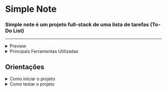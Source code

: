 # Simple Note

### Simple note é um projeto full-stack de uma lista de tarefas (To-Do List)

---

<details>
<summary>Preview</summary>

- <details>
  <summary>Light Mode</summary>

  ![página de login](https://i.imgur.com/lzOWWUF.png)

  ![página principal](https://i.imgur.com/7JKlBcX.png)

  ![página de perfil](https://i.imgur.com/JDvKbXA.png)

  </details>

- <details>
  <summary>Dark Mode</summary>

  ![página de login](https://i.imgur.com/VnFtRW5.png)

  ![página principal](https://i.imgur.com/TFYn2QB.png)

  ![página de perfil](https://i.imgur.com/SFKv5nl.png)

  </details>

  </details>

<details>
<summary>Principais Ferramentas Utilizadas</summary><br>

- Docker
- Node
- React
- MySQL
- ExpressJS
- Tailwind CSS
- DaisyUI
- Mocha
- Chai
- Sinon
- Vitest
- React Testing Library
</details>

## Orientações

<details>
<summary> Como iniciar o projeto</summary><br>

> Na raiz do projeto já se encontra um arquivo docker-compose

> ⚠️ Antes de iniciar o projeto troque o nome do arquivo 'exemple.env' para '.env'\
> As configurações padrões para iniciar o projeto já estão definidas

```bash
# Na raiz do projeto, inicie os containers
docker compose up -d
```

</details>

<details>
<summary>Como testar o projeto</summary>

### Back-end

```bash
# Na raiz do projeto execute
docker exec -it backendSN bash
npm run lint # roda a verificação do linter
npm test # roda todos os testes
npm run coverage # roda a verificação de cobertura dos teste
exit # para sair do terminal do container
```

### Front-end

```bash
# Na raiz do projeto execute
docker exec -it frontendSN bash
npm run lint # roda a verificação do linter
npm test # roda todos os testes
npm run coverage # roda a verificação de cobertura dos teste
exit # para sair do terminal do container
```

</details>
